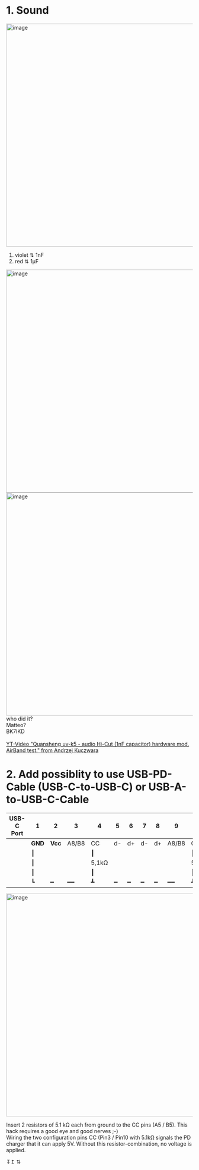 # 1. Sound

<img width="600" alt="image" src="https://github.com/ludwich66/Quansheng_UV-K5_Wiki/assets/12202733/7e408fac-2379-46d8-a14e-c20e10f2b681"><br>
1. violet ⇅ 1nF<br>
2. red ⇅ 1µF

<img width="600" alt="image" src="https://github.com/ludwich66/Quansheng_UV-K5_Wiki/assets/12202733/0581399f-fdf2-41b6-971d-51a20a20e985"><br>
<img width="600" alt="image" src="https://github.com/ludwich66/Quansheng_UV-K5_Wiki/assets/12202733/40b9697b-411f-4a08-8b09-2bf3b42278ac">
<br>
who did it?<br> 
Matteo?<br> 
BK7IKD<br>
<br>
[YT-Video "Quansheng uv-k5 - audio Hi-Cut (1nF capacitor) hardware mod. AirBand test." from Andrzej Kuczwara](https://www.youtube.com/watch?v=j4ccuYOg2NU)
<br>
# 2. Add possiblity to use USB-PD-Cable (USB-C-to-USB-C) or USB-A-to-USB-C-Cable

USB-C Port | 1 | 2 | 3 | 4 | 5 | 6 | 7 | 8 | 9 | 10 | 11 | 12
-- | -- | -- | -- | -- | -- | -- | -- | -- | -- | -- | -- | --
  | **GND**| **Vcc** | A8/B8 | CC | d- | d+ | d- | d+ | A8/B8 | CC | **Vcc** | **GND**
  |   ┃  |   |  |┃  |  |  |  |  |  |┃  |  | gnd
  |   ┃  |  |   | 5,1kΩ |  |  |  |  |  | 5,1kΩ |  | 
  |   ┃  |    |  | ┃ |  |  |  |  |  | ┃ |  | gnd
  |   ┗  | ━ | ━━|┻  | ━  | ━  | ━  | ━ | ━━   |┛|  | 

<img width="600" alt="image" src="https://github.com/ludwich66/Quansheng_UV-K5_Wiki/assets/12202733/c36c19d0-7a4b-4ed0-b442-51c84e6e5610">

Insert 2 resistors of 5.1 kΩ each from ground to the CC pins (A5 / B5). This hack requires a good eye and good nerves ;-)<br>
Wiring the two configuration pins CC (Pin3 / Pin10 with 5.1kΩ signals the PD charger that it can apply 5V. Without this resistor-combination, no voltage is applied.

↧↥ ⇅ 